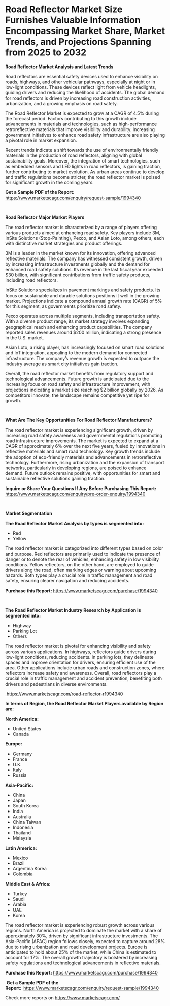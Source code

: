 <p><h1>Road Reflector Market Size Furnishes Valuable Information Encompassing Market Share, Market Trends, and Projections Spanning from 2025 to 2032</h1></p><p><strong>Road Reflector Market Analysis and Latest Trends</strong></p>
<p><p>Road reflectors are essential safety devices used to enhance visibility on roads, highways, and other vehicular pathways, especially at night or in low-light conditions. These devices reflect light from vehicle headlights, guiding drivers and reducing the likelihood of accidents. The global demand for road reflectors is driven by increasing road construction activities, urbanization, and a growing emphasis on road safety.</p><p>The Road Reflector Market is expected to grow at a CAGR of 4.5% during the forecast period. Factors contributing to this growth include advancements in materials and technologies, such as high-performance retroreflective materials that improve visibility and durability. Increasing government initiatives to enhance road safety infrastructure are also playing a pivotal role in market expansion.</p><p>Recent trends indicate a shift towards the use of environmentally friendly materials in the production of road reflectors, aligning with global sustainability goals. Moreover, the integration of smart technologies, such as embedded sensors and LED lights in road reflectors, is gaining traction, further contributing to market evolution. As urban areas continue to develop and traffic regulations become stricter, the road reflector market is poised for significant growth in the coming years.</p></p>
<p><strong>Get a Sample PDF of the Report:&nbsp;</strong> <a href="https://www.marketscagr.com/enquiry/request-sample/1994340?utm_campaign=2239&utm_medium=2&utm_source=Github&utm_content=ia&utm_term=08022025&utm_id=road-reflector">https://www.marketscagr.com/enquiry/request-sample/1994340</a></p>
<p>&nbsp;</p>
<p><strong>Road Reflector Major Market Players</strong></p>
<p><p>The road reflector market is characterized by a range of players offering various products aimed at enhancing road safety. Key players include 3M, InSite Solutions (Stop-Painting), Pexco, and Asian Loto, among others, each with distinctive market strategies and product offerings.</p><p>3M is a leader in the market known for its innovation, offering advanced reflective materials. The company has witnessed consistent growth, driven by increasing infrastructure investments globally and the demand for enhanced road safety solutions. Its revenue in the last fiscal year exceeded $30 billion, with significant contributions from traffic safety products, including road reflectors.</p><p>InSite Solutions specializes in pavement markings and safety products. Its focus on sustainable and durable solutions positions it well in the growing market. Projections indicate a compound annual growth rate (CAGR) of 5% for this segment, as governments prioritize road safety.</p><p>Pexco operates across multiple segments, including transportation safety. With a diverse product range, its market strategy involves expanding geographical reach and enhancing product capabilities. The company reported sales revenues around $200 million, indicating a strong presence in the U.S. market.</p><p>Asian Loto, a rising player, has increasingly focused on smart road solutions and IoT integration, appealing to the modern demand for connected infrastructure. The company’s revenue growth is expected to outpace the industry average as smart city initiatives gain traction.</p><p>Overall, the road reflector market benefits from regulatory support and technological advancements. Future growth is anticipated due to the increasing focus on road safety and infrastructure improvement, with projections indicating a market size reaching $2 billion globally by 2026. As competitors innovate, the landscape remains competitive yet ripe for growth.</p></p>
<p>&nbsp;</p>
<p><strong>What Are The Key Opportunities For Road Reflector Manufacturers?</strong></p>
<p><p>The road reflector market is experiencing significant growth, driven by increasing road safety awareness and governmental regulations promoting road infrastructure improvements. The market is expected to expand at a CAGR of approximately 6% over the next five years, fueled by innovations in reflective materials and smart road technology. Key growth trends include the adoption of eco-friendly materials and advancements in retroreflective technology. Furthermore, rising urbanization and the expansion of transport networks, particularly in developing regions, are poised to enhance demand. Future outlook remains positive, with opportunities for smart and sustainable reflective solutions gaining traction.</p></p>
<p><strong>Inquire or Share Your Questions If Any Before Purchasing This Report:</strong> <a href="https://www.marketscagr.com/enquiry/pre-order-enquiry/1994340?utm_campaign=2239&utm_medium=2&utm_source=Github&utm_content=ia&utm_term=08022025&utm_id=road-reflector">https://www.marketscagr.com/enquiry/pre-order-enquiry/1994340</a></p>
<p>&nbsp;</p>
<p><strong>Market Segmentation</strong></p>
<p><strong>The Road Reflector Market Analysis by types is segmented into:</strong></p>
<p><ul><li>Red</li><li>Yellow</li></ul></p>
<p><p>The road reflector market is categorized into different types based on color and purpose. Red reflectors are primarily used to indicate the presence of danger or to denote the rear of vehicles, enhancing safety in low visibility conditions. Yellow reflectors, on the other hand, are employed to guide drivers along the road, often marking edges or warning about upcoming hazards. Both types play a crucial role in traffic management and road safety, ensuring clearer navigation and reducing accidents.</p></p>
<p><strong>Purchase this Report:&nbsp;</strong><a href="https://www.marketscagr.com/purchase/1994340?utm_campaign=2239&utm_medium=2&utm_source=Github&utm_content=ia&utm_term=08022025&utm_id=road-reflector">https://www.marketscagr.com/purchase/1994340</a></p>
<p>&nbsp;</p>
<p><strong>The Road Reflector Market Industry Research by Application is segmented into:</strong></p>
<p><ul><li>Highway</li><li>Parking Lot</li><li>Others</li></ul></p>
<p><p>The road reflector market is pivotal for enhancing visibility and safety across various applications. In highways, reflectors guide drivers during low-light conditions, reducing accidents. In parking lots, they delineate spaces and improve orientation for drivers, ensuring efficient use of the area. Other applications include urban roads and construction zones, where reflectors increase safety and awareness. Overall, road reflectors play a crucial role in traffic management and accident prevention, benefiting both drivers and pedestrians in diverse environments.</p></p>
<p><a href="https://www.marketscagr.com/road-reflector-r1994340?utm_campaign=2239&utm_medium=2&utm_source=Github&utm_content=ia&utm_term=08022025&utm_id=road-reflector">&nbsp;https://www.marketscagr.com/road-reflector-r1994340</a></p>
<p><strong>In terms of Region, the Road Reflector Market Players available by Region are:</strong></p>
<p>
    <p> <strong> North America: </strong>
        <ul>
            <li>United States</li>
            <li>Canada</li>
        </ul>
        </p> 
    <p> <strong> Europe: </strong>
        <ul>
            <li>Germany</li>
            <li>France</li>
            <li>U.K.</li>
            <li>Italy</li>
            <li>Russia</li>
        </ul>
        </p> 
    <p> <strong> Asia-Pacific: </strong>
        <ul>
            <li>China</li>
            <li>Japan</li>
            <li>South Korea</li>
            <li>India</li>
            <li>Australia</li>
            <li>China Taiwan</li>
            <li>Indonesia</li>
            <li>Thailand</li>
            <li>Malaysia</li>
        </ul>
        </p> 
    <p> <strong> Latin America: </strong>
        <ul>
            <li>Mexico</li>
            <li>Brazil</li>
            <li>Argentina Korea</li>
            <li>Colombia</li>
        </ul>
        </p> 
    <p> <strong> Middle East & Africa: </strong>
        <ul>
            <li>Turkey</li>
            <li>Saudi</li>
            <li>Arabia</li>
            <li>UAE</li>
            <li>Korea</li>
        </ul>
    </p>
    </p>
<p><p>The road reflector market is experiencing robust growth across various regions. North America is projected to dominate the market with a share of approximately 30%, driven by significant infrastructure investments. The Asia-Pacific (APAC) region follows closely, expected to capture around 28% due to rising urbanization and road development projects. Europe is anticipated to hold about 25% of the market, while China is estimated to account for 17%. The overall growth trajectory is bolstered by increasing safety regulations and technological advancements in reflective materials.</p></p>
<p><strong>Purchase this Report: </strong><a href="https://www.marketscagr.com/purchase/1994340?utm_campaign=2239&utm_medium=2&utm_source=Github&utm_content=ia&utm_term=08022025&utm_id=road-reflector">https://www.marketscagr.com/purchase/1994340</a></p>
<p>&nbsp;<strong>Get a Sample PDF of the Report:&nbsp;&nbsp;</strong><a href="https://www.marketscagr.com/enquiry/request-sample/1994340?utm_campaign=2239&utm_medium=2&utm_source=Github&utm_content=ia&utm_term=08022025&utm_id=road-reflector">https://www.marketscagr.com/enquiry/request-sample/1994340</a></p>
<p><strong></strong></p>
<p>Check more reports on <a href="https://www.marketscagr.com/?utm_campaign=2239&utm_medium=2&utm_source=Github&utm_content=ia&utm_term=08022025&utm_id=road-reflector">https://www.marketscagr.com/</a></p>